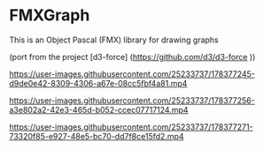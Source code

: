 # FMXGraph
 This is an Object Pascal (FMX) library for drawing graphs

(port from the project [d3-force] (https://github.com/d3/d3-force ))



https://user-images.githubusercontent.com/25233737/178377245-d9de0e42-8309-4306-a67e-08cc5fbf4a81.mp4



https://user-images.githubusercontent.com/25233737/178377256-a3e802a2-42e3-465d-b052-ccec07717124.mp4



https://user-images.githubusercontent.com/25233737/178377271-73320f85-e927-48e5-bc70-dd7f8ce15fd2.mp4

